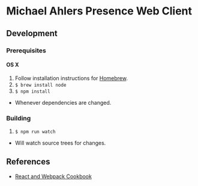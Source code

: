 # Michael Ahlers Presence Web Client

## Development

### Prerequisites

#### OS X

1. Follow installation instructions for [Homebrew](http://brew.sh/).
1. `$ brew install node`
1. `$ npm install`
  - Whenever dependencies are changed.

### Building

1. `$ npm run watch`
  - Will watch source trees for changes.

## References

- [React and Webpack Cookbook](http://christianalfoni.github.io/react-webpack-cookbook/)
